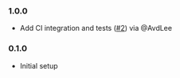 ### 1.0.0
- Add CI integration and tests ([#2](https://github.com/AvdLee/Poes/pull/2)) via @AvdLee

### 0.1.0

- Initial setup
